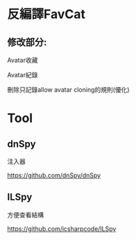 # 反編譯FavCat

## 修改部分:

Avatar收藏

Avatar紀錄

刪除只記錄allow avatar cloning的規則(優化)

# Tool

## dnSpy

注入器

https://github.com/dnSpy/dnSpy




## ILSpy

方便查看結構

https://github.com/icsharpcode/ILSpy
